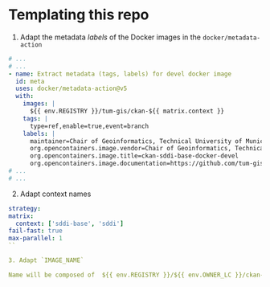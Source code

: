 # Templating this repo

1. Adapt the metadata _labels_ of the Docker images in the `docker/metadata-action`

  ```yaml
  # ...
  # ...
  - name: Extract metadata (tags, labels) for devel docker image
    id: meta
    uses: docker/metadata-action@v5
    with:
      images: |
        ${{ env.REGISTRY }}/tum-gis/ckan-${{ matrix.context }}
      tags: |
        type=ref,enable=true,event=branch
      labels: |
        maintainer=Chair of Geoinformatics, Technical University of Munich (TUM)
        org.opencontainers.image.vendor=Chair of Geoinformatics, Technical University of Munich (TUM)
        org.opencontainers.image.title=ckan-sddi-base-docker-devel
        org.opencontainers.image.documentation=https://github.com/tum-gis/ckan-docker
  # ...
  # ...
  ```

2. Adapt context names

  ```yml
  strategy:
  matrix:
    context: ['sddi-base', 'sddi']
  fail-fast: true
  max-parallel: 1
  ``

3. Adapt `IMAGE_NAME`

Name will be composed of  ${{ env.REGISTRY }}/${{ env.OWNER_LC }}/ckan-${{ matrix.context }}
